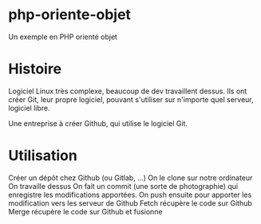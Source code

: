# php-oriente-objet
Un exemple en PHP orienté objet

# Histoire
Logiciel Linux très complexe, beaucoup de dev travaillent dessus. 
Ils ont créer Git, leur propre logiciel, pouvant s'utiliser sur n'importe quel serveur, logiciel libre.

Une entreprise à créer Github, qui utilise le logiciel Git.

# Utilisation
Créer un dépôt chez Github (ou Gitlab, ...)
On le clone sur notre ordinateur
On travaille dessus
On fait un commit (une sorte de photographie) qui enregistre les modifications apportées.
On push ensuite pour apporter les modification vers les serveur de Github
Fetch récupère le code sur Github
Merge récupère le code sur Github et fusionne 

